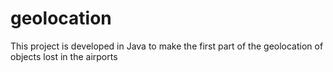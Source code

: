 # geolocation
This project is developed in Java to make the first part of the geolocation of objects lost in the airports 
